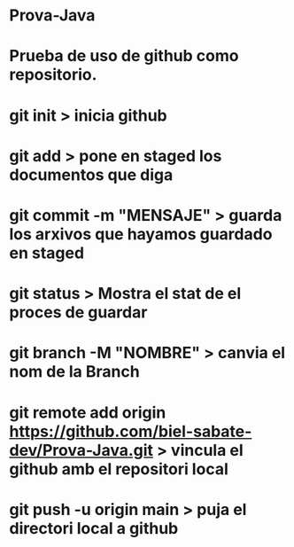 # Prova-Java
# Prueba de uso de github como repositorio.
# git init > inicia github
# git add > pone en staged los documentos que diga
# git commit -m "MENSAJE" > guarda los arxivos que hayamos guardado en staged
# git status > Mostra el stat de el proces de guardar
# git branch -M "NOMBRE" > canvia el nom de la Branch
# git remote add origin https://github.com/biel-sabate-dev/Prova-Java.git > vincula el github amb el repositori local
# git push -u origin main > puja el directori local a github
